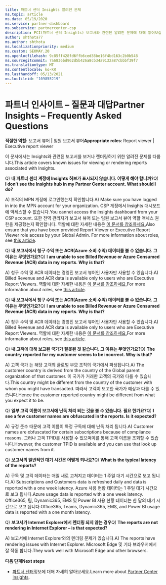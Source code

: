 ```yaml
---
title: 파트너 센터 Insights 알려진 문제
ms.topic: article
ms.date: 05/19/2020
ms.service: partner-dashboard
ms.subservice: partnercenter-csp
description: PCI(파트너 센터 Insights) 보고서와 관련된 알려진 문제에 대해 읽어보십시오. 정보에는 알려진 렌더링 문제 또는 보고 제한 사항도 포함될 수 있습니다.
author: shthota77
ms.author: shthota
ms.localizationpriority: medium
ms.custom: SEOMAY.20
ms.openlocfilehash: 9c85ff428fd6ffb6ced38be16f4bd163c2b0b548
ms.sourcegitcommit: 7a6836bd962d5b426a8cb34a9132a87cbbbf39f7
ms.translationtype: MT
ms.contentlocale: ko-KR
ms.lasthandoff: 05/13/2021
ms.locfileid: "109855219"
---
```

# <a name="partner-insights--frequently-asked-questions"></a><span data-ttu-id="eb3b8-104">파트너 인사이트 – 질문과 대답</span><span class="sxs-lookup"><span data-stu-id="eb3b8-104">Partner Insights – Frequently Asked Questions</span></span>

<span data-ttu-id="eb3b8-105">**적절한 역할:** 보고서 뷰어 | 임원 보고서 뷰어</span><span class="sxs-lookup"><span data-stu-id="eb3b8-105">**Appropriate roles**: Report viewer | Executive report viewer</span></span>

<span data-ttu-id="eb3b8-106">이 문서에서는 Insights와 관련된 보고서를 보거나 렌더링하기 위한 알려진 문제를 다룹니다.</span><span class="sxs-lookup"><span data-stu-id="eb3b8-106">This article covers known issues for viewing or rendering reports associated with Insights.</span></span>

<span data-ttu-id="eb3b8-107">Q) **내 파트너 센터 계정에 Insights 허브가 표시되지 않습니다. 어떻게 해야 합니까?**</span><span class="sxs-lookup"><span data-stu-id="eb3b8-107">Q) **I don’t see the Insights hub in my Partner Center account. What should I do?**</span></span>

<span data-ttu-id="eb3b8-108">A) 조직의 MPN 계정에 로그인했는지 확인합니다.</span><span class="sxs-lookup"><span data-stu-id="eb3b8-108">A) Make sure you have logged in into the MPN account for your organization.</span></span> <span data-ttu-id="eb3b8-109">CSP 계정에서 Insights 대시보드에 액세스할 수 없습니다.</span><span class="sxs-lookup"><span data-stu-id="eb3b8-109">You cannot access the Insights dashboard from your CSP account.</span></span> <span data-ttu-id="eb3b8-110">또한 전역 관리자가 보고서 뷰어 또는 임원 보고서 뷰어 역할 액세스 권한을 제공했는지 확인합니다.  역할에 대한 자세한 내용은 [이 문서를 참조하세요.](./pci-roles.md)</span><span class="sxs-lookup"><span data-stu-id="eb3b8-110">Also ensure that you have been provided Report Viewer or Executive Report Viewer role access by your Global Admin.  For more information about roles, see [this article](./pci-roles.md).</span></span>

<span data-ttu-id="eb3b8-111">Q) **내 보고서에서 청구 수익 또는 ACR(Azure 소비 수익) 데이터를 볼 수 없습니다. 그 이유는 무엇인가요?**</span><span class="sxs-lookup"><span data-stu-id="eb3b8-111">Q) **I am unable to see Billed Revenue or Azure Consumed Revenue (ACR) data in my reports. Why is that?**</span></span>

<span data-ttu-id="eb3b8-112">A) 청구 수익 및 ACR 데이터는 경영진 보고서 뷰어인 사용자만 사용할 수 있습니다.</span><span class="sxs-lookup"><span data-stu-id="eb3b8-112">A) Billed Revenue and ACR data is available only to users who are Executive Report Viewers.</span></span>  <span data-ttu-id="eb3b8-113">역할에 대한 자세한 내용은 [이 문서를 참조하세요.](./pci-roles.md)</span><span class="sxs-lookup"><span data-stu-id="eb3b8-113">For more information about roles, see [this article](./pci-roles.md).</span></span>

<span data-ttu-id="eb3b8-114">Q) **내 보고서에서 청구 수익 또는 ACR(Azure 소비 수익) 데이터를 볼 수 없습니다. 그 이유는 무엇인가요?**</span><span class="sxs-lookup"><span data-stu-id="eb3b8-114">Q) **I am unable to see Billed Revenue or Azure Consumed Revenue (ACR) data in my reports. Why is that?**</span></span>

<span data-ttu-id="eb3b8-115">A) 청구 수익 및 ACR 데이터는 경영진 보고서 뷰어인 사용자만 사용할 수 있습니다.</span><span class="sxs-lookup"><span data-stu-id="eb3b8-115">A) Billed Revenue and ACR data is available only to users who are Executive Report Viewers.</span></span> <span data-ttu-id="eb3b8-116">역할에 대한 자세한 내용은 [이 문서를 참조하세요.](./pci-roles.md)</span><span class="sxs-lookup"><span data-stu-id="eb3b8-116">For more information about roles, see [this article](./pci-roles.md).</span></span>

<span data-ttu-id="eb3b8-117">Q) **내 고객에 대해 보고된 국가가 잘못된 것 같습니다. 그 이유는 무엇인가요?**</span><span class="sxs-lookup"><span data-stu-id="eb3b8-117">Q) **The country reported for my customer seems to be incorrect. Why is that?**</span></span>

<span data-ttu-id="eb3b8-118">A) 고객 국가 는 해당 고객의 글로벌 부모 조직의 국가에서 파생됩니다.</span><span class="sxs-lookup"><span data-stu-id="eb3b8-118">A) The customer country is derived from the country of the Global parent organization of that customer.</span></span> <span data-ttu-id="eb3b8-119">이 국가가 거래한 고객의 국가와 다를 수 있습니다.</span><span class="sxs-lookup"><span data-stu-id="eb3b8-119">This country might be different from the country of the customer with whom you might have transacted.</span></span> <span data-ttu-id="eb3b8-120">따라서 고객이 보고한 국가가 예상과 다를 수 있습니다.</span><span class="sxs-lookup"><span data-stu-id="eb3b8-120">Hence the customer reported country might be different from what you expect it to be.</span></span>

<span data-ttu-id="eb3b8-121">Q) **일부 고객 이름이 보고서에 난독 처리 되는 것을 볼 수 있습니다. 필요 한가요?**</span><span class="sxs-lookup"><span data-stu-id="eb3b8-121">Q) **I see a few customer names are obfuscated in the reports. Is it expected?**</span></span>

<span data-ttu-id="eb3b8-122">A) 규정 준수 때문에 고객 이름이 특정 구독에 대해 난독 처리 됩니다.</span><span class="sxs-lookup"><span data-stu-id="eb3b8-122">A) Customer names are obfuscated for certain subscriptions because of compliance reasons.</span></span> <span data-ttu-id="eb3b8-123">그러나 고객 TPID를 사용할 수 있으며이를 통해 고객 이름을 조회할 수 있습니다.</span><span class="sxs-lookup"><span data-stu-id="eb3b8-123">However, the customer TPID is available and you can use that look up customer names from it.</span></span>

<span data-ttu-id="eb3b8-124">Q) **보고서의 일반적인 대기 시간은 어떻게 되나요?**</span><span class="sxs-lookup"><span data-stu-id="eb3b8-124">Q) **What is the typical latency of the reports?**</span></span>

<span data-ttu-id="eb3b8-125">A) 구독 및 고객 데이터는 매일 새로 고쳐지고 데이터는 1 주일 대기 시간으로 보고 됩니다.</span><span class="sxs-lookup"><span data-stu-id="eb3b8-125">A) Subscriptions and Customers data is refreshed daily and data is reported with a one week latency.</span></span> <span data-ttu-id="eb3b8-126">Azure 사용 현황 데이터는 1 주일 대기 시간으로 보고 됩니다.</span><span class="sxs-lookup"><span data-stu-id="eb3b8-126">Azure usage data is reported with a one week latency.</span></span> <span data-ttu-id="eb3b8-127">Office365, 팀, Dynamic365, EMS 및 Power BI 사용 현황 데이터는 한 달의 대기 시간으로 보고 됩니다.</span><span class="sxs-lookup"><span data-stu-id="eb3b8-127">Office365, Teams, Dynamic365, EMS, and Power BI usage data is reported with a one month latency.</span></span>

<span data-ttu-id="eb3b8-128">Q) **보고서가 Internet Explorer에서 렌더링 되지 않는 경우**</span><span class="sxs-lookup"><span data-stu-id="eb3b8-128">Q) **The reports are not rendering in Internet Explorer – is that expected?**</span></span>

<span data-ttu-id="eb3b8-129">A) 보고서에 Internet Explorer와의 렌더링 문제가 있습니다.</span><span class="sxs-lookup"><span data-stu-id="eb3b8-129">A)  The reports have rendering issues with Internet Explorer.</span></span> <span data-ttu-id="eb3b8-130">Microsoft Edge 및 기타 브라우저에서 잘 작동 합니다.</span><span class="sxs-lookup"><span data-stu-id="eb3b8-130">They work well with Microsoft Edge and other browsers.</span></span>

<span data-ttu-id="eb3b8-131">**다음 단계**</span><span class="sxs-lookup"><span data-stu-id="eb3b8-131">**Next steps**</span></span>

- <span data-ttu-id="eb3b8-132">[파트너 센터](partner-center-insights.md)정보에 대해 자세히 알아보세요.</span><span class="sxs-lookup"><span data-stu-id="eb3b8-132">Learn more about [Partner Center Insights](partner-center-insights.md).</span></span>